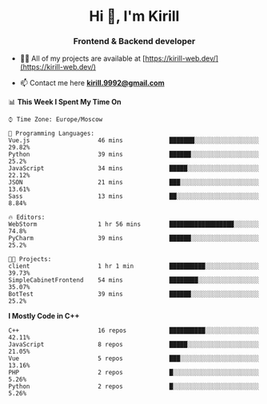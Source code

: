 <h1 align="center">Hi 👋, I'm Kirill</h1>
<h3 align="center">Frontend & Backend developer</h3>

- 👨‍💻 All of my projects are available at [https://kirill-web.dev/](https://kirill-web.dev/)

- 📫 Contact me here **kirill.9992@gmail.com**











<!--START_SECTION:waka-->
📊 **This Week I Spent My Time On** 

```text
⌚︎ Time Zone: Europe/Moscow

💬 Programming Languages: 
Vue.js                   46 mins             ███████░░░░░░░░░░░░░░░░░░   29.82% 
Python                   39 mins             ██████░░░░░░░░░░░░░░░░░░░   25.2% 
JavaScript               34 mins             █████░░░░░░░░░░░░░░░░░░░░   22.12% 
JSON                     21 mins             ███░░░░░░░░░░░░░░░░░░░░░░   13.61% 
Sass                     13 mins             ██░░░░░░░░░░░░░░░░░░░░░░░   8.84%

🔥 Editors: 
WebStorm                 1 hr 56 mins        ██████████████████░░░░░░░   74.8% 
PyCharm                  39 mins             ██████░░░░░░░░░░░░░░░░░░░   25.2%

🐱‍💻 Projects: 
client                   1 hr 1 min          ██████████░░░░░░░░░░░░░░░   39.73% 
SimpleCabinetFrontend    54 mins             ████████░░░░░░░░░░░░░░░░░   35.07% 
BotTest                  39 mins             ██████░░░░░░░░░░░░░░░░░░░   25.2%

```

**I Mostly Code in C++** 

```text
C++                      16 repos            ██████████░░░░░░░░░░░░░░░   42.11% 
JavaScript               8 repos             █████░░░░░░░░░░░░░░░░░░░░   21.05% 
Vue                      5 repos             ███░░░░░░░░░░░░░░░░░░░░░░   13.16% 
PHP                      2 repos             █░░░░░░░░░░░░░░░░░░░░░░░░   5.26% 
Python                   2 repos             █░░░░░░░░░░░░░░░░░░░░░░░░   5.26%

```



<!--END_SECTION:waka-->
